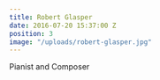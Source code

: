 ```yaml
---
title: Robert Glasper
date: 2016-07-20 15:37:00 Z
position: 3
image: "/uploads/robert-glasper.jpg"
---
```


Pianist and Composer
